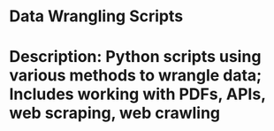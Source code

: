 # Data Wrangling Scripts

# Description: Python scripts using various methods to wrangle data; Includes working with PDFs, APIs, web scraping, web crawling
